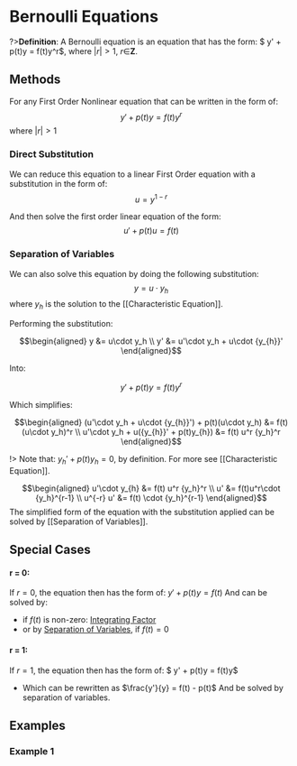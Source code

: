 # Bernoulli Equations
?>**Definition**: A Bernoulli equation is an equation that has the form: $  y' + p(t)y = f(t)y^r$,  where $|r| > 1$, $r\in$**Z**.

## Methods
For any First Order Nonlinear equation that can be written in the form of:
$$  y' + p(t)y = f(t)y^r$$
where $|r|>1$

### Direct Substitution
We can reduce this equation to a linear First Order equation with a substitution in the form of:
$$  u = y^{1-r} $$

And then solve the first order linear equation of the form:
$$  u' + p(t)u = f(t) $$

### Separation of Variables
We can also solve this equation by doing the following substitution:
$$  y = u\cdot y_h$$
where $y_h$ is the solution to the [[Characteristic Equation]].


Performing the substitution:

$$\begin{aligned}
  y  &= u\cdot y_h \\
  y' &= u'\cdot y_h + u\cdot {y_{h}}'
\end{aligned}$$

Into:

$$  y' + p(t)y = f(t)y^r $$

Which simplifies:

$$\begin{aligned}
  (u'\cdot y_h + u\cdot {y_{h}}') + p(t)(u\cdot y_h)       &= f(t)(u\cdot y_h)^r \\
  u'\cdot y_h                   + u({y_{h}}' + p(t)y_{h})  &= f(t) u^r {y_h}^r
\end{aligned}$$

!> Note that: ${y_h}' + p(t)y_h = 0$, by definition. For more see [[Characteristic Equation]].

$$\begin{aligned}
  u'\cdot y_{h} &= f(t) u^r {y_h}^r \\
  u'            &= f(t)u^r\cdot {y_h}^{r-1} \\
  u^{-r} u'     &= f(t) \cdot {y_h}^{r-1}
\end{aligned}$$
The simplified form of the equation with the substitution applied can be solved by [[Separation of Variables]].

## Special Cases

#### r &#61; 0:
If $r = 0$, the equation then has the form of: $y' + p(t)y = f(t)$ And can be solved by:
  - if $f(t)$ is non-zero: [Integrating Factor](/maths/IntegratingFactor.md)
  - or by [Separation of Variables](/maths/SeparationOfVariables.md), if $f(t) = 0$

#### r &#61; 1:

If $r = 1$, the equation then has the form of: $ y' + p(t)y = f(t)y$
  - Which can be rewritten as $\frac{y'}{y} = f(t) - p(t)$ And be solved by separation of variables.

## Examples
### Example 1
